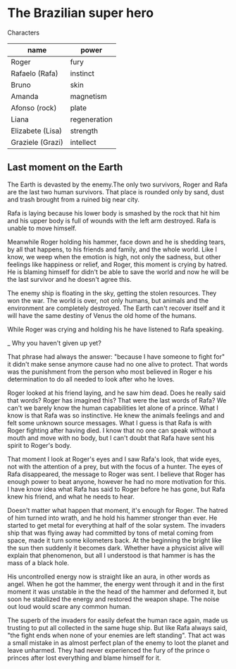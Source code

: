 # The Brazilian super hero

Characters

| name             | power        |
| ---------------- | ------------ |
| Roger            | fury         |
| Rafaelo (Rafa)   | instinct     |
| Bruno            | skin         |
| Amanda           | magnetism    |
| Afonso (rock)    | plate        |
| Liana            | regeneration |
| Elizabete (Lisa) | strength     |
| Graziele (Grazi) | intellect    |

## Last moment on the Earth

The Earth is devasted by the enemy.The only two survivors, Roger and Rafa are the last two human survivors. That place is rounded only by sand, dust and trash brought from a ruined big near city.

Rafa is laying because his lower body is smashed by the rock that hit him and his upper body is full of wounds with the left arm destroyed. Rafa is unable to move himself.

Meanwhile Roger holding his hammer, face down and he is shedding tears, by all that happens, to his friends and family, and the whole world. Like I know, we weep when the emotion is high, not only the sadness, but other feelings like happiness or relief, and Roger, this moment is crying by hatred. He is blaming himself for didn't be able to save the world
and now he will be the last survivor and he doesn't agree this.

The enemy ship is floating in the sky, getting the stolen resources. They won the war. The world is over, not only humans, but animals and the environment are completely destroyed. The Earth can't recover itself and it will have the same destiny of Venus the old home of the humans.

While Roger was crying and holding his he have listened to Rafa speaking.

_ Why you haven't given up yet?

That phrase had always the answer: "because I have someone to fight for" it didn't make sense anymore cause had no one alive to protect. That words was the punishment from the person who most believed in Roger e his determination to do all needed to look after who he loves.

Roger looked at his friend laying, and he saw him dead. Does he really said that words? Roger has imagined this? That were the last words of Rafa? We can't we barely know the human capabilities let alone of a prince. What I know is that Rafa was so instinctive. He knew the animals feelings and and felt some unknown source messages. What I guess is that Rafa is with Roger fighting after having died. I know that no one can speak without a mouth and move with no body, but I can't doubt that Rafa have sent his spirit to Roger's body.

That moment I look at Roger's eyes and I saw Rafa's look, that wide eyes, not with the attention of a prey, but with the focus of a hunter. The eyes of Rafa disappeared, the message to Roger was sent. I believe that Roger has enough power to beat anyone, however he had no more motivation for this. I have know idea what Rafa has said to Roger before he has gone, but Rafa knew his friend, and what he needs to hear.

Doesn't matter what happen that moment, it's enough for Roger. The hatred of him turned into wrath, and he hold his hammer stronger than ever. He started to get metal for everything at half of the solar system. The invaders ship that was flying away had committed by tons of metal coming from space, made it turn some kilometers back. At the beginning the bright like the sun then suddenly it becomes dark. Whether have a physicist alive will explain that phenomenon, but all I understood is that hammer is has the mass of a black hole.

His uncontrolled energy now is straight like an aura, in other words as angel. When he got the hammer, the energy went through it and in the first moment it was unstable in the the head of the hammer and deformed it, but soon he stabilized the energy and restored the weapon shape. The noise out loud would scare any common human.

The superb of the invaders for easily defeat the human race again, made us trusting to put all collected in the same huge ship. But like Rafa always said, "the fight ends when none of your enemies are left standing". That act was a small mistake in as almost perfect plan of the enemy to loot the planet and leave unharmed. They had never experienced the fury of the prince o princes after lost everything and blame himself for it.
